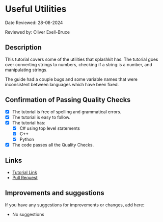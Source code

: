 # Useful Utilities

Date Reviewed: 28-08-2024

Reviewed by: Oliver Exell-Bruce

## Description

This tutorial covers some of the utilities that splashkit has. The tutorial goes over converting
strings to numbers, checking if a string is a number, and manipulating strings.

The guide had a couple bugs and some variable names that were inconsistent between languages which
have been fixed.

## Confirmation of Passing Quality Checks

- [x] The tutorial is free of spelling and grammatical errors.
- [x] The tutorial is easy to follow.
- [x] The tutorial has:
  - [x] C# using top level statements
  - [x] C++
  - [x] Python
- [x] The code passes all the Quality Checks.

## Links

- [Tutorial Link](https://splashkit.io/guides/utilities/0-useful-utilities/)
- [Pull Request](https://github.com/thoth-tech/splashkit.io-starlight/pull/176)

## Improvements and suggestions

If you have any suggestions for improvements or changes, add here:

- No suggestions
